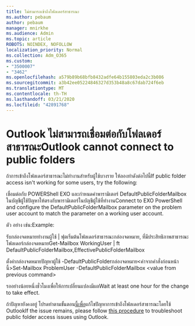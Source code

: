 ```yaml
---
title: ไม่สามารถเข้าถึงโฟลเดอร์สาธารณะ
ms.author: pebaum
author: pebaum
manager: mnirkhe
ms.audience: Admin
ms.topic: article
ROBOTS: NOINDEX, NOFOLLOW
localization_priority: Normal
ms.collection: Adm_O365
ms.custom:
- "3500007"
- "3462"
ms.openlocfilehash: a579b89b68bfb8432adfe64b155803eda2c3b086
ms.sourcegitcommit: a3b42ee05224846327d353b48a8c67dab724f6eb
ms.translationtype: MT
ms.contentlocale: th-TH
ms.lasthandoff: 03/21/2020
ms.locfileid: "42891768"
---
```

# <a name="outlook-cannot-connect-to-public-folders"></a><span data-ttu-id="28763-102">Outlook ไม่สามารถเชื่อมต่อกับโฟลเดอร์สาธารณะ</span><span class="sxs-lookup"><span data-stu-id="28763-102">Outlook cannot connect to public folders</span></span>

<span data-ttu-id="28763-103">ถ้าการเข้าถึงโฟลเดอร์สาธารณะไม่ทํางานสําหรับผู้ใช้บางราย ให้ลองทําดังต่อไปนี้</span><span class="sxs-lookup"><span data-stu-id="28763-103">If public folder access isn't working for some users, try the following:</span></span>

<span data-ttu-id="28763-104">เชื่อมต่อกับ POWERShell EXO และกําหนดค่าพารามิเตอร์ DefaultPublicFolderMailbox ในบัญชีผู้ใช้ปัญหาให้ตรงกับพารามิเตอร์ในบัญชีผู้ใช้ที่ทํางาน</span><span class="sxs-lookup"><span data-stu-id="28763-104">Connect to EXO PowerShell and configure the DefaultPublicFolderMailbox parameter on the problem user account to match the parameter on a working user account.</span></span>

<span data-ttu-id="28763-105">ตัว อย่าง เช่น:</span><span class="sxs-lookup"><span data-stu-id="28763-105">Example:</span></span>

<span data-ttu-id="28763-106">รับกล่องจดหมายทํางานผู้ใช้ | ฟุตเริ่มต้นโฟลเดอร์สาธารณะกล่องจดหมาย, ที่มีประสิทธิภาพสาธารณะโฟลเดอร์กล่องจดหมาย</span><span class="sxs-lookup"><span data-stu-id="28763-106">Get-Mailbox WorkingUser | ft DefaultPublicFolderMailbox,EffectivePublicFolderMailbox</span></span>

<span data-ttu-id="28763-107">ตั้งค่ากล่องจดหมายปัญหาผู้ใช้ -DefaultPublicFolderกล่องจดหมาย\<ค่าจากคําสั่งก่อนหน้านี้></span><span class="sxs-lookup"><span data-stu-id="28763-107">Set-Mailbox ProblemUser -DefaultPublicFolderMailbox \<value from previous command></span></span>

<span data-ttu-id="28763-108">รออย่างน้อยหนึ่งชั่วโมงเพื่อให้การเปลี่ยนแปลงมีผล</span><span class="sxs-lookup"><span data-stu-id="28763-108">Wait at least one hour for the change to take effect.</span></span>

<span data-ttu-id="28763-109">ถ้าปัญหายังคงอยู่ โปรดทําตามขั้นตอน[นี้เพื่อ](https://aka.ms/pfcte)แก้ไขปัญหาการเข้าถึงโฟลเดอร์สาธารณะโดยใช้ Outlook</span><span class="sxs-lookup"><span data-stu-id="28763-109">If the issue remains, please follow [this procedure](https://aka.ms/pfcte) to troubleshoot public folder access issues using Outlook.</span></span>